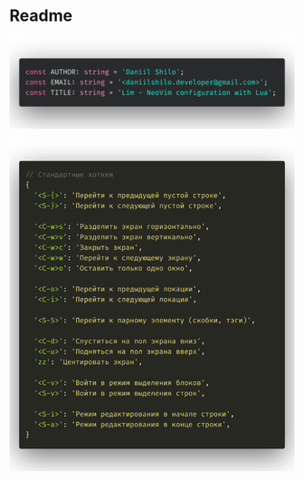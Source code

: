 # Readme
<p align="center">
	<img src="https://github.com/daniilshilo-developer/lim/blob/master/assets/title.png?raw=true" alt="title"/>
</p>

<p align="center">
	<img src="https://github.com/daniilshilo-developer/lim/blob/master/assets/stand.png?raw=true" alt="title"/>
</p>
